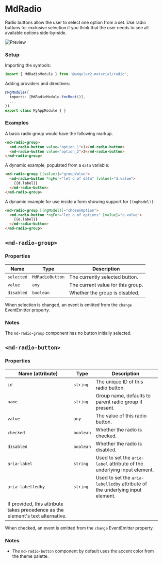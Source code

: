 # MdRadio
Radio buttons allow the user to select one option from a set. Use radio buttons for exclusive selection if you think that the user needs to see all available options side-by-side.

![Preview](https://material.angularjs.org/material2_assets/radio/radios.png)

### Setup
Importing the symbols:
```ts
import { MdRadioModule } from '@angular2-material/radio';
```

Adding providers and directives:
```ts
@NgModule({
  imports: [MdRadioModule.forRoot()],
  ...
})
export class MyAppModule { }
```

### Examples
A basic radio group would have the following markup.
```html
<md-radio-group>
  <md-radio-button value="option_1">1</md-radio-button>
  <md-radio-button value="option_2">2</md-radio-button>
</md-radio-group>
```

A dynamic example, populated from a `data` variable:
```html
<md-radio-group [(value)]="groupValue">
  <md-radio-button *ngFor="let d of data" [value]="d.value">
    {{d.label}}
  </md-radio-button>
</md-radio-group>
```

A dynamic example for use inside a form showing support for `[(ngModel)]`:
```html
<md-radio-group [(ngModel)]="chosenOption">
  <md-radio-button *ngFor="let o of options" [value]="o.value">
    {{o.label}}
  </md-radio-button>
</md-radio-group>
```

## `<md-radio-group>`
### Properties

| Name | Type | Description |
| --- | --- | --- |
| `selected` | `MdRadioButton` | The currently selected button. |
| `value` | `any` | The current value for this group. |
| `disabled` | `boolean` | Whether the group is disabled. |

When selection is changed, an event is emitted from the `change` EventEmitter property.

### Notes
The `md-radio-group` component has no button initially selected.

## `<md-radio-button>`
### Properties

| Name (attribute) | Type | Description |
| --- | --- | --- |
| `id` | `string` | The unique ID of this radio button. |
| `name` | `string` | Group name, defaults to parent radio group if present. |
| `value` | `any` | The value of this radio button. |
| `checked` | `boolean` | Whether the radio is checked. |
| `disabled` | `boolean` | Whether the radio is disabled. |
| `aria-label` | `string` | Used to set the `aria-label` attribute of the underlying input element. |
| `aria-labelledby` | `string` | Used to set the `aria-labelledby` attribute of the underlying input element.
                                 If provided, this attribute takes precedence as the element's text alternative. |

When checked, an event is emitted from the `change` EventEmitter property.

### Notes
* The `md-radio-button` component by default uses the accent color from the theme palette.
